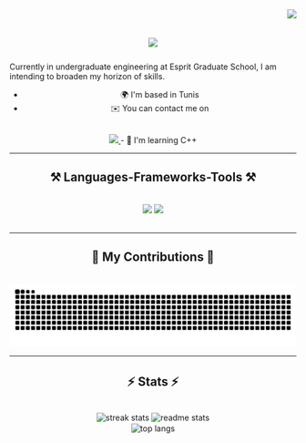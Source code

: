 <img align="right" src="https://visitor-badge.laobi.icu/badge?page_id=Givemeboga.Givemeboga" />

<h1 align="center">
    <img src="https://readme-typing-svg.herokuapp.com/?font=Righteous&size=35&center=true&vCenter=true&width=500&height=70&duration=4000&lines=Hi+There!+👋;+I'm+Givemeboga!;" />
</h1>

Currently in undergraduate engineering at Esprit Graduate School, I am intending to broaden my horizon of skills.

<div align="center">

- 🌍 I'm based in Tunis
- ✉️ You can contact me on
<br>
<a href="mailto:youssef.ben.chaouacha@gmail.com">
<img src="https://img.shields.io/badge/Gmail-333333?style=for-the-badge&logo=gmail&logoColor=red" />
</a>
<!-- - 🚀 I'm currently working on [sticks](http://github.com/mAmineChniti/sticks) -->
- 🧠 I'm learning C++

</div>

 <hr/>

<h2 align="center">⚒️ Languages-Frameworks-Tools ⚒️</h2>
<br/>
<div align="center">
    <img src="https://skillicons.dev/icons?i=bootstrap,sass,html,css,vscode,github,php,bash" />
    <img src="https://skillicons.dev/icons?i=qt,arduino,neovim,python,javascript,c,cpp,mysql,linux" />
    <br>
</div>

<br/>
<hr/>

<div align="center">
  <h2>🐍 My Contributions 🐍</h2>
  <br>
  <img alt="snake eating my contributions" src="https://raw.githubusercontent.com/Givemeboga/Givemeboga/output/github-contribution-grid-snake.svg" />

</div>

<hr/>

<h2 align="center">⚡ Stats ⚡</h2>
<br>
<div align=center>
  <img width=390 src="https://streak-stats.demolab.com/?user=Givemeboga&count_private=true&theme=react&border_radius=10" alt="streak stats"/>
  <img width=390 src="https://github-readme-stats.vercel.app/api?username=Givemeboga&count_private=true&show_icons=true&theme=react&rank_icon=github&border_radius=10" alt="readme stats" />
  <br/>
  <img width=325 align="center" src="https://github-readme-stats.vercel.app/api/top-langs/?username=Givemeboga&hide=HTML&langs_count=8&layout=compact&theme=react&border_radius=10&size_weight=0.5&count_weight=0.5&exclude_repo=github-readme-stats" alt="top langs" />
</div>
